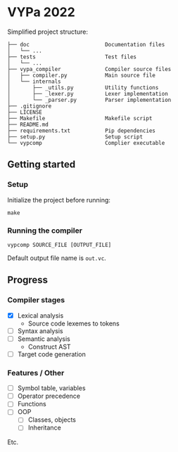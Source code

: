 # VYPa 2022

Simplified project structure:

```text
├── doc                        Documentation files
│   └── ...
├── tests                      Test files
│   └── ...
├── vypa_compiler              Compiler source files
│   ├── compiler.py            Main source file
│   └── internals
│       ├── _utils.py          Utility functions
│       ├── _lexer.py          Lexer implementation
│       └── _parser.py         Parser implementation
├── .gitignore
├── LICENSE
├── Makefile                   Makefile script
├── README.md
├── requirements.txt           Pip dependencies
├── setup.py                   Setup script 
└── vypcomp                    Complier executable
```

## Getting started

### Setup

Initialize the project before running:

`make`

### Running the compiler

`vypcomp SOURCE_FILE [OUTPUT_FILE]`

Default output file name is `out.vc`.

## Progress

### Compiler stages

- [x] Lexical analysis
  - Source code lexemes to tokens
- [ ] Syntax analysis
- [ ] Semantic analysis
  - Construct AST
- [ ] Target code generation

### Features / Other

- [ ] Symbol table, variables
- [ ] Operator precedence
- [ ] Functions
- [ ] OOP
  - [ ] Classes, objects
  - [ ] Inheritance

Etc.
